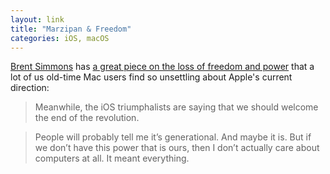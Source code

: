 ```yaml
---
layout: link
title: "Marzipan & Freedom"
categories: iOS, macOS
---
```


[Brent Simmons](https://twitter.com/brentsimmons/) has [a great piece on the loss of freedom and power](http://inessential.com/2019/04/23/freedom) that a lot of us old-time Mac users find so unsettling about Apple's current direction:

> Meanwhile, the iOS triumphalists are saying that we should welcome the end of the revolution.

> People will probably tell me it’s generational. And maybe it is. But if we don’t have this power that is ours, then I don’t actually care about computers at all. It meant everything.
